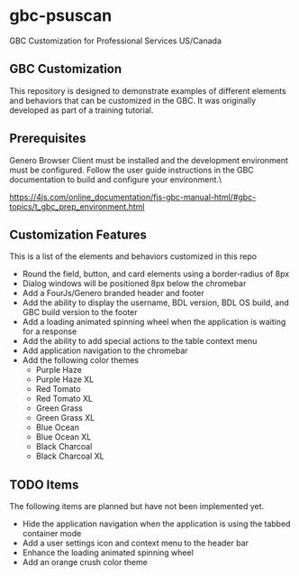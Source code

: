 # gbc-psuscan
GBC Customization for Professional Services US/Canada

## GBC Customization
This repository is designed to demonstrate examples of different elements and behaviors that can be customized in the GBC.  It
was originally developed as part of a training tutorial.


## Prerequisites
Genero Browser Client must be installed and the development environment must be configured.
Follow the user guide instructions in the GBC documentation to build and configure your environment.\

https://4js.com/online_documentation/fjs-gbc-manual-html/#gbc-topics/t_gbc_prep_environment.html

## Customization Features
This is a list of the elements and behaviors customized in this repo
- Round the field, button, and card elements using a border-radius of 8px
- Dialog windows will be positioned 8px below the chromebar
- Add a FourJs/Genero branded header and footer
- Add the ability to display the username, BDL version, BDL OS build, and GBC build version to the footer
- Add a loading animated spinning wheel when the application is waiting for a response
- Add the ability to add special actions to the table context menu
- Add application navigation to the chromebar
- Add the following color themes
   - Purple Haze
   - Purple Haze XL
   - Red Tomato
   - Red Tomato XL
   - Green Grass
   - Green Grass XL
   - Blue Ocean
   - Blue Ocean XL
   - Black Charcoal
   - Black Charcoal XL

## TODO Items
The following items are planned but have not been implemented yet.
- Hide the application navigation when the application is using the tabbed container mode
- Add a user settings icon and context menu to the header bar
- Enhance the loading animated spinning wheel
- Add an orange crush color theme

